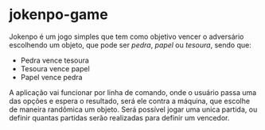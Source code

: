 # jokenpo-game

Jokenpo é um jogo simples que tem como objetivo vencer o adversário escolhendo um objeto, que pode ser _pedra_, _papel_ ou _tesoura_, sendo que:
- Pedra vence tesoura
- Tesoura vence papel
- Papel vence pedra
    
A aplicação vai funcionar por linha de comando, onde o usuário passa uma das opções e espera o resultado, será ele contra a máquina, que escolhe de maneira randômica um objeto.
Será possível jogar uma unica partida, ou definir quantas partidas serão realizadas para definir um vencedor.
